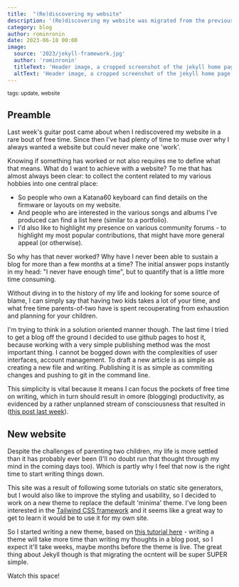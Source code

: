 ```yaml
---
title:  "(Re)discovering my website"
description: '(Re)discovering my website was migrated from the previous website'
category: blog
author: rominronin
date: 2023-06-18 00:00
image:
  source: '2023/jekyll-framework.jpg'
  author: 'rominronin'
  titleText: 'Header image, a cropped screenshot of the jekyll home page'
  altText: 'Header image, a cropped screenshot of the jekyll home page'
---
```

<sub>tags: update, website</sub>
## Preamble
Last week's guitar post came about when I rediscovered my website in a rare bout of free time. Since then I've had plenty of time to muse over why I always wanted a website but could never make one 'work'.

Knowing if something has worked or not also requires me to define what that means. What do I want to achieve with a website? To me that has almost always been clear: to collect the content related to my various hobbies into one central place:
- So people who own a Katana60 keyboard can find details on the firmware or layouts on my website.
- And people who are interested in the various songs and albums I've produced can find a list here (similar to a portfolio).
- I'd also like to highlight my presence on various community forums - to highlight my most popular contributions, that might have more general appeal (or otherwise).

So why has that never worked? Why have I never been able to sustain a blog for more than a few months at a time? The initial answer pops instantly in my head: "I never have enough time", but to quantify that is a little more time consuming.

Without diving in to the history of my life and looking for some source of blame, I can simply say that having two kids takes a lot of your time, and what free time parents-of-two have is spent recouperating from exhaustion and planning for your children.

I'm trying to think in a solution oriented manner though. The last time I tried to get a blog off the ground I decided to use github pages to host it, because working with a very simple publishing method was the most important thing. I cannot be bogged down with the complexities of user interfaces, account management. To draft a new article is as simple as creating a new file and writing. Publishing it is as simple as commiting changes and pushing to git in the command line.

This simplicity is vital because it means I can focus the pockets of free time on writing, which in turn should result in omore (blogging) productivity, as evidenced by a rather unplanned stream of consciousness that resulted in ([this post last week](https://rominronin.github.io/2023/06/11/new-guitar.html)).

## New website
Despite the challenges of parenting two children, my life is more settled than it has probably ever been (I'll no doubt run that thought through my mind in the coming days too). Which is partly why I feel that now is the right time to start writing things down.

This site was a result of following some tutorials on static site generators, but I would also like to improve the styling and usability, so I decided to work on a new theme to replace the default 'minima' theme. I've long been interested in the [Tailwind CSS framework](https://tailwindcss.com) and it seems like a great way to get to learn it would be to use it for my own site.

So I started writing a new theme, based on [this tutorial here](https://mzrn.sh/2022/04/09/starting-a-blank-jekyll-site-with-tailwind-css-in-2022/) - writing a theme will take more time than writing my thoughts in a blog post, so I expect it'll take weeks, maybe months before the theme is live. The great thing about Jekyll though is that migrating the ocntent will be super SUPER simple.

Watch this space!


